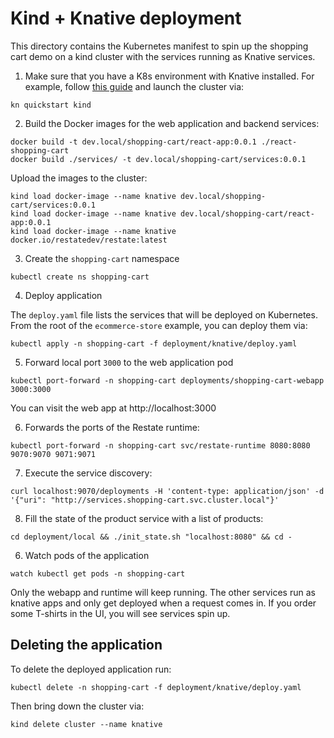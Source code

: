 # Kind + Knative deployment

This directory contains the Kubernetes manifest to spin up the shopping cart demo on a kind cluster with the services running as Knative services.

1. Make sure that you have a K8s environment with Knative installed.
   For example, follow [this guide](https://knative.dev/docs/getting-started/quickstart-install/) and launch the cluster via:

```shell
kn quickstart kind
```

2. Build the Docker images for the web application and backend services:

```shell
docker build -t dev.local/shopping-cart/react-app:0.0.1 ./react-shopping-cart
docker build ./services/ -t dev.local/shopping-cart/services:0.0.1
```

Upload the images to the cluster:

```shell
kind load docker-image --name knative dev.local/shopping-cart/services:0.0.1
kind load docker-image --name knative dev.local/shopping-cart/react-app:0.0.1
kind load docker-image --name knative docker.io/restatedev/restate:latest
```

3. Create the `shopping-cart` namespace

```shell
kubectl create ns shopping-cart
```

4. Deploy application

The `deploy.yaml` file lists the services that will be deployed on Kubernetes.
From the root of the `ecommerce-store` example, you can deploy them via:

```shell
kubectl apply -n shopping-cart -f deployment/knative/deploy.yaml
```

5. Forward local port `3000` to the web application pod

```shell
kubectl port-forward -n shopping-cart deployments/shopping-cart-webapp 3000:3000
```

You can visit the web app at http://localhost:3000

6. Forwards the ports of the Restate runtime:

```shell
kubectl port-forward -n shopping-cart svc/restate-runtime 8080:8080 9070:9070 9071:9071
```

7. Execute the service discovery:

```shell
curl localhost:9070/deployments -H 'content-type: application/json' -d '{"uri": "http://services.shopping-cart.svc.cluster.local"}'
```

8. Fill the state of the product service with a list of products:

```shell
cd deployment/local && ./init_state.sh "localhost:8080" && cd -
```

6. Watch pods of the application

```shell
watch kubectl get pods -n shopping-cart
```

Only the webapp and runtime will keep running. The other services run as knative apps and only get deployed when a request comes in.
If you order some T-shirts in the UI, you will see services spin up.

## Deleting the application

To delete the deployed application run:

```shell
kubectl delete -n shopping-cart -f deployment/knative/deploy.yaml
```

Then bring down the cluster via:

```shell
kind delete cluster --name knative
```
